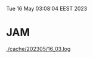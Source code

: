 Tue 16 May 03:08:04 EEST 2023
# JAM
<a href='./cache/202305/16_03.log'>./cache/202305/16_03.log</a>
